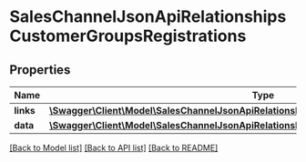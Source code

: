 # SalesChannelJsonApiRelationshipsCustomerGroupsRegistrations

## Properties
Name | Type | Description | Notes
------------ | ------------- | ------------- | -------------
**links** | [**\Swagger\Client\Model\SalesChannelJsonApiRelationshipsCustomerGroupsRegistrationsLinks**](SalesChannelJsonApiRelationshipsCustomerGroupsRegistrationsLinks.md) |  | [optional] 
**data** | [**\Swagger\Client\Model\SalesChannelJsonApiRelationshipsCustomerGroupsRegistrationsData[]**](SalesChannelJsonApiRelationshipsCustomerGroupsRegistrationsData.md) |  | [optional] 

[[Back to Model list]](../../README.md#documentation-for-models) [[Back to API list]](../../README.md#documentation-for-api-endpoints) [[Back to README]](../../README.md)

